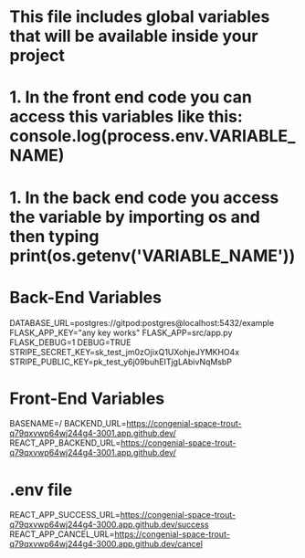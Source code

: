 # This file includes global variables that will be available inside your project
# 1. In the front end code you can access this variables like this: console.log(process.env.VARIABLE_NAME)
# 1. In the back end code you access the variable by importing os and then typing print(os.getenv('VARIABLE_NAME'))

# Back-End Variables
DATABASE_URL=postgres://gitpod:postgres@localhost:5432/example
FLASK_APP_KEY="any key works"
FLASK_APP=src/app.py
FLASK_DEBUG=1
DEBUG=TRUE
STRIPE_SECRET_KEY=sk_test_jm0zOjixQ1UXohjeJYMKHO4x
STRIPE_PUBLIC_KEY=pk_test_y6j09buhEITjgLAbivNqMsbP

# Front-End Variables
BASENAME=/
BACKEND_URL=https://congenial-space-trout-q79qxvwp64wj244g4-3001.app.github.dev/
REACT_APP_BACKEND_URL=https://congenial-space-trout-q79qxvwp64wj244g4-3001.app.github.dev/

# .env file
REACT_APP_SUCCESS_URL=https://congenial-space-trout-q79qxvwp64wj244g4-3000.app.github.dev/success
REACT_APP_CANCEL_URL=https://congenial-space-trout-q79qxvwp64wj244g4-3000.app.github.dev/cancel
